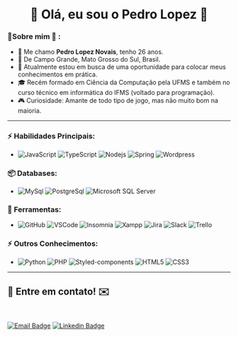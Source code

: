 <h1 align="center"> 
 🚀 Olá, eu sou o Pedro Lopez 🚀
</h1>

### 👦Sobre mim :seedling: :

- 👋 Me chamo **Pedro Lopez Novais**, tenho 26 anos.
- 📌 De Campo Grande, Mato Grosso do Sul, Brasil.
- 💼 Atualmente estou em busca de uma oportunidade para colocar meus conhecimentos em prática.
- 🎓 Recém formado em Ciência da Computação pela UFMS e também no curso técnico em informática do IFMS (voltado para programação).
- 🎮 Curiosidade: Amante de todo tipo de jogo, mas não muito bom na maioria.

<hr>

### ⚡ Habilidades Principais:

- ![JavaScript](https://img.shields.io/badge/JavaScript-323330?style=for-the-badge&logo=javascript&logoColor=F7DF1E)
  ![TypeScript](https://img.shields.io/badge/TypeScript-007ACC?style=for-the-badge&logo=typescript&logoColor=white)
  ![Nodejs](https://img.shields.io/badge/Node.js-339933?style=for-the-badge&logo=nodedotjs&logoColor=white)
  ![Spring](https://img.shields.io/badge/Spring-6DB33F?style=for-the-badge&logo=spring&logoColor=white)
  ![Wordpress](https://img.shields.io/badge/Wordpress-21759B?style=for-the-badge&logo=wordpress&logoColor=white)

### 📦 Databases:

- ![MySql](https://img.shields.io/badge/MySQL-005C84?style=for-the-badge&logo=mysql&logoColor=white) ![PostgreSql](https://img.shields.io/badge/PostgreSQL-316192?style=for-the-badge&logo=postgresql&logoColor=white) ![Microsoft SQL Server](https://img.shields.io/badge/Microsoft%20SQL%20Server-CC2927?style=for-the-badge&logo=microsoft%20sql%20server&logoColor=white)

### 🧰 Ferramentas:

- ![GitHub](https://img.shields.io/badge/GitHub-100000?style=for-the-badge&logo=github&logoColor=white) ![VSCode](https://img.shields.io/badge/VSCode-0078D4?style=for-the-badge&logo=visual%20studio%20code&logoColor=white) ![Insomnia](https://img.shields.io/badge/Insomnia-5849be?style=for-the-badge&logo=Insomnia&logoColor=white) ![Xampp](https://img.shields.io/badge/Xampp-F37623?style=for-the-badge&logo=xampp&logoColor=white) ![Jira](https://img.shields.io/badge/Jira-0052CC?style=for-the-badge&logo=Jira&logoColor=white) ![Slack](https://img.shields.io/badge/Slack-4A154B?style=for-the-badge&logo=slack&logoColor=white) ![Trello](https://img.shields.io/badge/Trello-0052CC?style=for-the-badge&logo=trello&logoColor=white)

### ⚡ Outros Conhecimentos:

- ![Python](https://img.shields.io/badge/Python-FFD43B?style=for-the-badge&logo=python&logoColor=blue)
  ![PHP](https://img.shields.io/badge/PHP-777BB4?style=for-the-badge&logo=php&logoColor=white)
  ![Styled-components](https://img.shields.io/badge/styled--components-DB7093?style=for-the-badge&logo=styled-components&logoColor=white)
  ![HTML5](https://img.shields.io/badge/HTML5-E34F26?style=for-the-badge&logo=html5&logoColor=white)
  ![CSS3](https://img.shields.io/badge/CSS3-1572B6?style=for-the-badge&logo=css3&logoColor=white)

<hr>

## 💬 Entre em contato! ✉️

<br>

[![Email Badge](https://img.shields.io/badge/Microsoft_Outlook-0078D4?style=for-the-badge&logo=microsoft-outlook&logoColor=white&link=mailto:lopeznovais@hotmail.com)](mailto:lopeznovais@hotmail.com) [![Linkedin Badge](https://img.shields.io/badge/LinkedIn-0077B5?style=for-the-badge&logo=linkedin&logoColor=white&link=https://www.linkedin.com/in/pedro-lopez-novais-85701316a/)](https://www.linkedin.com/in/pedro-lopez-novais-85701316a/)
